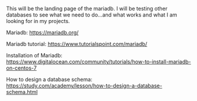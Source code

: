 This will be the landing page of the mariadb. 
I will be testing other databases to see what we need to do...and what works and what I am looking for in my projects.


Mariadb: https://mariadb.org/

Mariadb tutorial: https://www.tutorialspoint.com/mariadb/

Installation of Mariadb: https://www.digitalocean.com/community/tutorials/how-to-install-mariadb-on-centos-7

How to design a database schema: https://study.com/academy/lesson/how-to-design-a-database-schema.html
